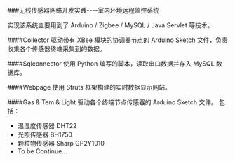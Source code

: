 ###无线传感器网络开发实践----室内环境远程监控系统

实现该系统主要用到了 Arduino / Zigbee / MySQL / Java Servlet 等技术。

####Collector 
驱动带有 XBee 模块的协调器节点的 Arduino Sketch 文件，负责收集各个传感器终端采集到的数据。

####Sqlconnector
使用 Python 编写的脚本，读取串口数据并存入 MySQL 数据库。

####Webpage
使用 Struts 框架构建的实时数据显示网站。

####Gas & Tem & Light
驱动各个终端节点传感器的 Arduino Sketch 文件。
包括：  

* 温湿度传感器 DHT22
* 光照传感器 BH1750
* 颗粒物传感器 Sharp GP2Y1010  
* To be Continue...
